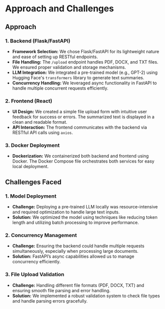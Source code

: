 # Approach and Challenges

## Approach

### 1. Backend (Flask/FastAPI)
- **Framework Selection:** We chose Flask/FastAPI for its lightweight nature and ease of setting up RESTful endpoints.
- **File Handling:** The `/upload` endpoint handles PDF, DOCX, and TXT files. We ensured proper validation and storage mechanisms.
- **LLM Integration:** We integrated a pre-trained model (e.g., GPT-2) using Hugging Face's `transformers` library to generate text summaries.
- **Concurrency Handling:** We leveraged async functionality in FastAPI to handle multiple concurrent requests efficiently.

### 2. Frontend (React)
- **UI Design:** We created a simple file upload form with intuitive user feedback for success or errors. The summarized text is displayed in a clean and readable format.
- **API Interaction:** The frontend communicates with the backend via RESTful API calls using `axios`.

### 3. Docker Deployment
- **Dockerization:** We containerized both backend and frontend using Docker. The Docker Compose file orchestrates both services for easy local deployment.

## Challenges Faced

### 1. Model Deployment
- **Challenge:** Deploying a pre-trained LLM locally was resource-intensive and required optimization to handle large text inputs.
- **Solution:** We optimized the model using techniques like reducing token length and utilizing batch processing to improve performance.

### 2. Concurrency Management
- **Challenge:** Ensuring the backend could handle multiple requests simultaneously, especially when processing large documents.
- **Solution:** FastAPI’s async capabilities allowed us to manage concurrency efficiently.

### 3. File Upload Validation
- **Challenge:** Handling different file formats (PDF, DOCX, TXT) and ensuring smooth file parsing and error handling.
- **Solution:** We implemented a robust validation system to check file types and handle parsing errors gracefully.